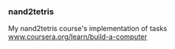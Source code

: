 ### nand2tetris
My nand2tetris course's implementation of tasks
www.coursera.org/learn/build-a-computer
